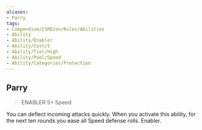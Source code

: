 ```yaml
---
aliases:
- Parry
tags:
- Compendium/CSRD/en/Rules/Abilities
- Ability
- Ability/Enabler
- Ability/Cost/5
- Ability/Tier/High
- Ability/Pool/Speed
- Ability/Categories/Protection
---
```


  
## Parry  
>ENABLER 5+  Speed  
  
You can deflect incoming attacks quickly. When you activate this ability, for the next ten rounds you ease all Speed defense rolls. Enabler.